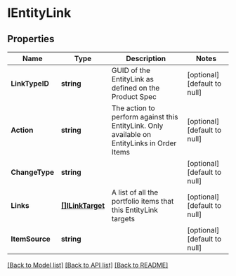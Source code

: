 # IEntityLink

## Properties
Name | Type | Description | Notes
------------ | ------------- | ------------- | -------------
**LinkTypeID** | **string** | GUID of the EntityLink as defined on the Product Spec | [optional] [default to null]
**Action** | **string** | The action to perform against this EntityLink. Only available on EntityLinks in Order Items | [optional] [default to null]
**ChangeType** | **string** |  | [optional] [default to null]
**Links** | [**[]ILinkTarget**](ILinkTarget.md) | A list of all the portfolio items that this EntityLink targets | [optional] [default to null]
**ItemSource** | **string** |  | [optional] [default to null]

[[Back to Model list]](../README.md#documentation-for-models) [[Back to API list]](../README.md#documentation-for-api-endpoints) [[Back to README]](../README.md)


